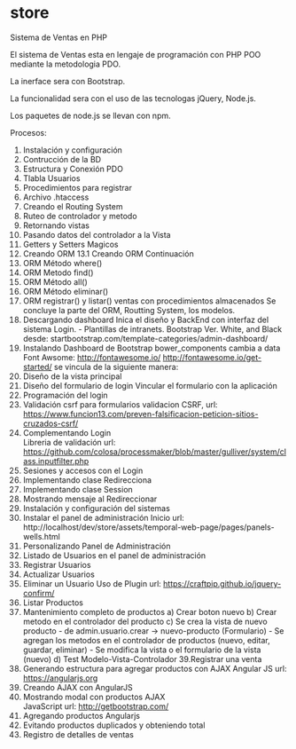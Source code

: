# store
Sistema de Ventas en PHP

El sistema de Ventas esta en lengaje de programación con PHP POO mediante la metodologia PDO.

La inerface sera con Bootstrap.

La funcionalidad sera con el uso de las tecnologas jQuery, Node.js.

Los paquetes de node.js se llevan con npm.


Procesos:

01. Instalación y configuración
02. Contrucción de la BD 
03. Estructura y Conexión PDO
04. Tlabla Usuarios
05. Procedimientos para registrar
06. Archivo .htaccess
07. Creando el Routing System
09. Ruteo de controlador y metodo
10. Retornando vistas
11. Pasando datos del controlador a la Vista
12. Getters y Setters Magicos
13. Creando ORM
13.1 Creando ORM Continuación
14. ORM Método where()
15. ORM Metodo find()
16. ORM Método all()
17. ORM Método eliminar()
18. ORM registrar() y listar() ventas con procedimientos almacenados
	Se concluye la parte del ORM, Routting System, los modelos.
19. Descargando dashboard
	Inica el diseño y BackEnd con interfaz del sistema
	Login. - Plantillas de intranets.
	Bootstrap Ver. White, and Black desde:
		startbootstrap.com/template-categories/admin-dashboard/
20. Instalando Dashboard de Bootstrap
	bower_components cambia a data 
	Font Awsome: http://fontawesome.io/
		http://fontawesome.io/get-started/
			se vincula de la siguiente manera:
			<link rel="stylesheet" href="path/to/font-awesome/css/font-awesome.min.css">
21. Diseño de la vista principal
22. Diseño del formulario de login
	Vincular el formulario con la aplicación
23. Programación del login
24. Validación csrf para formularios
	validacion CSRF, url: https://www.funcion13.com/preven-falsificacion-peticion-sitios-cruzados-csrf/
25. Complementando Login	
	Libreria de validación url: https://github.com/colosa/processmaker/blob/master/gulliver/system/class.inputfilter.php 
26. Sesiones y accesos con el Login 
27. Implementando clase Redirecciona
28. Implementando clase Session
29. Mostrando mensaje al Redireccionar	
30. Instalación y configuración del sistemas
31. Instalar el panel de administración
	Inicio url: http://localhost/dev/store/assets/temporal-web-page/pages/panels-wells.html
32. Personalizando Panel de Administración
33. Listado de Usuarios en el panel de administración
34. Registrar Usuarios
35. Actualizar Usuarios
36. Eliminar un Usuario
	Uso de Plugin url: https://craftpip.github.io/jquery-confirm/
37. Listar Productos
38. Mantenimiento completo de productos
	a) Crear boton nuevo
	b) Crear metodo en el controlador del producto
	c) Se crea la vista de nuevo producto
		- de admin.usuario.crear -> nuevo-producto (Formulario)
		- Se agregan los metodos en el controlador de productos (nuevo, editar, guardar, eliminar)
		- Se modifica la vista o el formulario de la vista (nuevo)
	d) Test Modelo-Vista-Controlador
39.Registrar una venta
40. Generando estructura para agregar productos con AJAX
	Angular JS url: https://angularjs.org
41. Creando AJAX con AngularJS
42. Mostrando modal con productos   AJAX   
	JavaScript  url: http://getbootstrap.com/
43. Agregando productos Angularjs 
44. Evitando productos duplicados y obteniendo total 
45. Registro de detalles de ventas